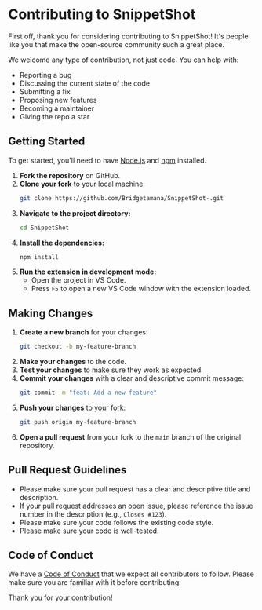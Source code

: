 # Contributing to SnippetShot

First off, thank you for considering contributing to SnippetShot! It's people like you that make the open-source community such a great place.

We welcome any type of contribution, not just code. You can help with:

- Reporting a bug
- Discussing the current state of the code
- Submitting a fix
- Proposing new features
- Becoming a maintainer
- Giving the repo a star

## Getting Started

To get started, you'll need to have [Node.js](https://nodejs.org/en/) and [npm](https://www.npmjs.com/) installed.

1.  **Fork the repository** on GitHub.
2.  **Clone your fork** to your local machine:
    ```bash
    git clone https://github.com/Bridgetamana/SnippetShot-.git
    ```
3.  **Navigate to the project directory:**
    ```bash
    cd SnippetShot
    ```
4.  **Install the dependencies:**
    ```bash
    npm install
    ```
5.  **Run the extension in development mode:**
    - Open the project in VS Code.
    - Press `F5` to open a new VS Code window with the extension loaded.

## Making Changes

1.  **Create a new branch** for your changes:
    ```bash
    git checkout -b my-feature-branch
    ```
2.  **Make your changes** to the code.
3.  **Test your changes** to make sure they work as expected.
4.  **Commit your changes** with a clear and descriptive commit message:
    ```bash
    git commit -m "feat: Add a new feature"
    ```
5.  **Push your changes** to your fork:
    ```bash
    git push origin my-feature-branch
    ```
6.  **Open a pull request** from your fork to the `main` branch of the original repository.

## Pull Request Guidelines

- Please make sure your pull request has a clear and descriptive title and description.
- If your pull request addresses an open issue, please reference the issue number in the description (e.g., `Closes #123`).
- Please make sure your code follows the existing code style.
- Please make sure your code is well-tested.

## Code of Conduct

We have a [Code of Conduct](CODE_OF_CONDUCT.md) that we expect all contributors to follow. Please make sure you are familiar with it before contributing.

Thank you for your contribution!